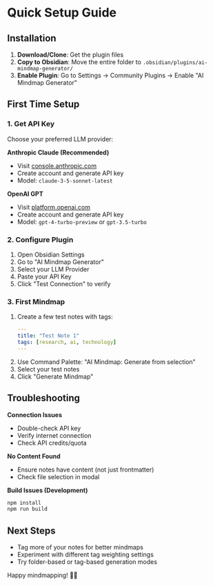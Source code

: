 # Quick Setup Guide

## Installation

1. **Download/Clone**: Get the plugin files
2. **Copy to Obsidian**: Move the entire folder to `.obsidian/plugins/ai-mindmap-generator/`
3. **Enable Plugin**: Go to Settings → Community Plugins → Enable "AI Mindmap Generator"

## First Time Setup

### 1. Get API Key
Choose your preferred LLM provider:

**Anthropic Claude (Recommended)**
- Visit [console.anthropic.com](https://console.anthropic.com/)
- Create account and generate API key
- Model: `claude-3-5-sonnet-latest`

**OpenAI GPT**  
- Visit [platform.openai.com](https://platform.openai.com/)
- Create account and generate API key
- Model: `gpt-4-turbo-preview` or `gpt-3.5-turbo`

### 2. Configure Plugin
1. Open Obsidian Settings
2. Go to "AI Mindmap Generator" 
3. Select your LLM Provider
4. Paste your API Key
5. Click "Test Connection" to verify

### 3. First Mindmap
1. Create a few test notes with tags:
   ```yaml
   ---
   title: "Test Note 1"
   tags: [research, ai, technology]
   ---
   ```
2. Use Command Palette: "AI Mindmap: Generate from selection"
3. Select your test notes
4. Click "Generate Mindmap"

## Troubleshooting

**Connection Issues**
- Double-check API key
- Verify internet connection
- Check API credits/quota

**No Content Found**
- Ensure notes have content (not just frontmatter)
- Check file selection in modal

**Build Issues (Development)**
```bash
npm install
npm run build
```

## Next Steps
- Tag more of your notes for better mindmaps
- Experiment with different tag weighting settings
- Try folder-based or tag-based generation modes

Happy mindmapping! 🧠✨